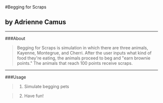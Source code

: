 #Begging for Scraps
## by Adrienne Camus


----

###About

> Begging for Scraps is simulation in which there are three animals, Kayenne, Montegrue, and Cherri. After the user inputs what kind of food they're eating, the animals proceed to beg and "earn brownie points." The animals that reach 100 points receive scraps.


----

###Usage

> 1. Simulate begging pets

> 2. Have fun!
